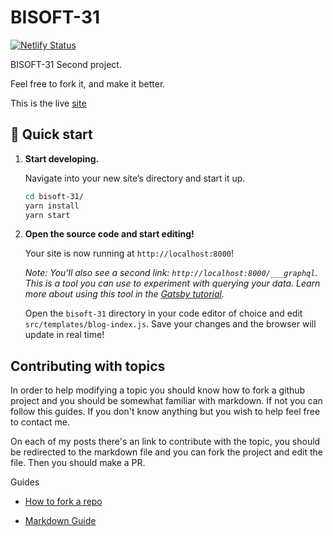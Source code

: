 # BISOFT-31

[![Netlify Status](https://api.netlify.com/api/v1/badges/0ceb158c-3283-414f-9371-029a8e22d50e/deploy-status)](https://app.netlify.com/sites/niceguysfinishlast/deploys)

BISOFT-31 Second project.

Feel free to fork it, and make it better.

This is the live [site](https://objective-almeida-a91c70.netlify.com/)

## 🚀 Quick start

1.  **Start developing.**

    Navigate into your new site’s directory and start it up.

    ```sh
    cd bisoft-31/
    yarn install
    yarn start
    ```

1.  **Open the source code and start editing!**

    Your site is now running at `http://localhost:8000`!

    _Note: You'll also see a second link: _`http://localhost:8000/___graphql`_. This is a tool you can use to experiment with querying your data. Learn more about using this tool in the [Gatsby tutorial](https://www.gatsbyjs.org/tutorial/part-five/#introducing-graphiql)._

    Open the `bisoft-31` directory in your code editor of choice and edit `src/templates/blog-index.js`. Save your changes and the browser will update in real time!

## Contributing with topics

In order to help modifying a topic you should know how to fork a github project and you should be somewhat familiar with markdown. If not you can follow this guides. If you don't know anything but you wish to help feel free to contact me.

On each of my posts there's an link to contribute with the topic, you should be redirected to the markdown file and you can fork the project and edit the file. Then you should make a PR.

Guides

- [How to fork a repo](https://help.github.com/en/articles/fork-a-repo)

- [Markdown Guide](https://www.markdownguide.org/)
